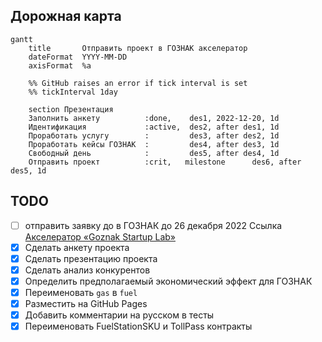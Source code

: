 ## Дорожная карта

```mermaid
gantt
    title       Отправить проект в ГОЗНАК акселератор
    dateFormat  YYYY-MM-DD
    axisFormat  %a

    %% GitHub raises an error if tick interval is set
    %% tickInterval 1day

    section Презентация
    Заполнить анкету          :done,    des1, 2022-12-20, 1d
    Идентификация             :active,  des2, after des1, 1d
    Проработать услугу        :         des3, after des2, 1d
    Проработать кейсы ГОЗНАК  :         des4, after des3, 1d
    Свободный день            :         des5, after des4, 1d
    Отправить проект          :crit,   milestone      des6, after des5, 1d
```

## TODO

- [ ] отправить заявку до в ГОЗНАК до 26 декабря 2022
      Ссылка [Акселератор «Goznak Startup Lab»](https://accelerator.goznak.ru/)
- [x] Сделать анкету проекта
- [x] Сделать презентацию проекта
- [x] Сделать анализ конкурентов
- [x] Определить предполагаемый экономический эффект для ГОЗНАК
- [x] Переименовать `gas` в `fuel`
- [x] Разместить на GitHub Pages
- [x] Добавить комментарии на русском в тесты
- [x] Переименовать FuelStationSKU и TollPass контракты
